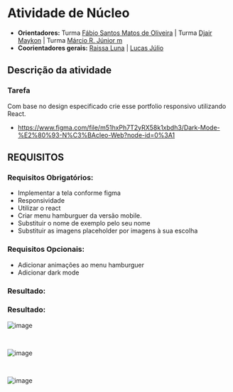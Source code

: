 # Atividade de Núcleo

- **Orientadores:** Turma  [Fábio Santos Matos de Oliveira](https://gitlab.com/Fabio-Matos1303) | Turma  [Djair Maykon](https://gitlab.com/djairmaykon) | Turma  [Márcio R. Júnior m](https://gitlab.com/marciojunior2109) 
- **Coorientadores gerais:** [Raissa Luna](https://gitlab.com/raissalunana) | [Lucas Júlio](https://gitlab.com/LucasJulio)

## Descrição da atividade

### Tarefa

Com base no design especificado crie esse portfolio responsivo utilizando React.

- https://www.figma.com/file/m51hxPh7T2yRX58k1xbdh3/Dark-Mode-%E2%80%93-N%C3%BAcleo-Web?node-id=0%3A1

## REQUISITOS

### Requisitos Obrigatórios:

- Implementar a tela conforme figma
- Responsividade
- Utilizar o react
- Criar menu hamburguer da versão mobile.
- Substituir o nome de exemplo pelo seu nome
- Substituir as imagens placeholder por imagens à sua escolha

### Requisitos Opcionais:

- Adicionar animações ao menu hamburguer
- Adicionar dark mode


### Resultado:

### Resultado:

![image](https://github.com/MiCorreia/Portifolio/assets/163700231/7c394213-1fd0-4ef0-a18d-f2bf6ec4947e)

<br/> <!-- Espaçamento entre as imagens -->

![image](https://github.com/MiCorreia/Portifolio/assets/163700231/875101a4-4994-49e9-929a-075ab865e60f)

<br/> <!-- Espaçamento entre as imagens -->

![image](https://github.com/MiCorreia/Portifolio/assets/163700231/3a749523-8f6d-430e-bf9d-731e19fb268f)





